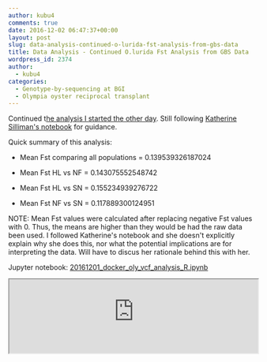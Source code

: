 ```yaml
---
author: kubu4
comments: true
date: 2016-12-02 06:47:37+00:00
layout: post
slug: data-analysis-continued-o-lurida-fst-analysis-from-gbs-data
title: Data Analysis - Continued O.lurida Fst Analysis from GBS Data
wordpress_id: 2374
author:
  - kubu4
categories:
  - Genotype-by-sequencing at BGI
  - Olympia oyster reciprocal transplant
---
```


Continued t[he analysis I started the other day](https://robertslab.github.io/sams-notebook/2016-11-17-data-analysis-initial-o-lurida-fst-determination-from-gbs-data.html). Still following [Katherine Silliman's notebook](https://github.com/ksil91/2016_Notebook/blob/master/2bRAD%20Subset%20Population%20Structure%20Analysis.ipynb) for guidance.

Quick summary of this analysis:




    
  * Mean Fst comparing all populations = 0.139539326187024

    
  * Mean Fst HL vs NF = 0.143075552548742

    
  * Mean Fst HL vs SN = 0.155234939276722

    
  * Mean Fst NF vs SN = 0.117889300124951



NOTE: Mean Fst values were calculated after replacing negative Fst values with 0. Thus, the means are higher than they would be had the raw data been used. I followed Katherine's notebook and she doesn't explicitly explain why she does this, nor what the potential implications are for interpreting the data. Will have to discus her rationale behind this with her.

Jupyter notebook: [20161201_docker_oly_vcf_analysis_R.ipynb](https://github.com/sr320/LabDocs/blob/master/jupyter_nbs/sam/20161201_docker_oly_vcf_analysis_R.ipynb)
<iframe src="https://render.githubusercontent.com/view/ipynb?commit=662b23afba3893bc401598945369542b71051859&enc_url=68747470733a2f2f7261772e67697468756275736572636f6e74656e742e636f6d2f73723332302f4c6162446f63732f363632623233616662613338393362633430313539383934353336393534326237313035313835392f6a7570797465725f6e62732f73616d2f32303136313230315f646f636b65725f6f6c795f7663665f616e616c797369735f522e6970796e62&nwo=sr320%2FLabDocs&path=jupyter_nbs%2Fsam%2F20161201_docker_oly_vcf_analysis_R.ipynb&repository_id=13746500#1267c9cf-b545-4b76-a1e3-fd6cdad77557" width="100%" same_height_as="window" scrolling="yes"></iframe>
